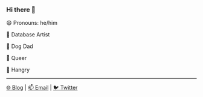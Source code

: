### Hi there 👋

😄 Pronouns: he/him

🎨 Database Artist

🐶 Dog Dad

👬 Queer

🍜 Hangry

-------
[🌐 Blog](https://am2.co) |  [📫 Email](https://am2.co/contact-andy/) | [🐦 Twitter](https://twitter.com/amtwo)

<!--
**amtwo/amtwo** is a ✨ _special_ ✨ repository because its `README.md` (this file) appears on your GitHub profile.

Here are some ideas to get you started:

- 🔭 I’m currently working on ...
- 🌱 I’m currently learning ...
- 👯 I’m looking to collaborate on ...
- 🤔 I’m looking for help with ...
- 💬 Ask me about ...
- 📫 How to reach me: ...
- 😄 Pronouns: ...
- ⚡ Fun fact: ...
-->
